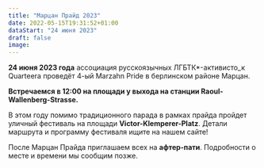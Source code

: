 ```yaml
---
title: "Марцан Прайд 2023"
date: 2022-05-15T19:31:52+01:00
dataStart: "24 июня 2023"
draft: false
image:
---
```

**24 июня 2023 года** ассоциация русскоязычных ЛГБТК\*-активисто_к Quarteera проведёт 4-ый Marzahn Pride в берлинском районе Марцан.


**Встречаемся в 12:00 на площади у выхода на станции Raoul-Wallenberg-Strasse\.**

В этом году помимо традиционного парада в рамках прайда пройдет уличный фестиваль на площади **Victor-Klemperer-Platz**. Детали маршрута и программу фестиваля ищите на нашем сайте!

После Марцан Прайда приглашаем всех на **афтер-пати**. Подробности о месте и времени мы сообщим позже.